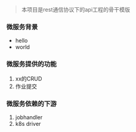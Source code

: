 > 本项目是rest通信协议下的api工程的骨干模版

### 微服务背景

- hello
- world

### 微服务提供的功能

1. xx的CRUD
2. 作业提交

### 微服务依赖的下游

1. jobhandler
2. k8s driver